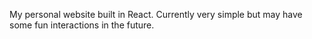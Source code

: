 My personal website built in React.
Currently very simple but may have some fun interactions in the future. 

